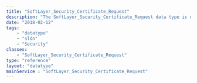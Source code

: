 ```yaml
---
title: "SoftLayer_Security_Certificate_Request"
description: "The SoftLayer_Security_Certificate_Request data type is used to view details about your SSL certificate order. This contains data that is required by a Certificate Authority to place an SSL certificate order. "
date: "2018-02-12"
tags:
    - "datatype"
    - "sldn"
    - "Security"
classes:
    - "SoftLayer_Security_Certificate_Request"
type: "reference"
layout: "datatype"
mainService : "SoftLayer_Security_Certificate_Request"
---
```

